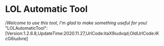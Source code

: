 # LOL Automatic Tool
/*Welcome to use this tool, I'm glad to make something useful for you*/
"LOLAutomaticTool":[Version:1.2.6.8,UpdateTime:2020.11.27,UrlCode:itaX9iudvqd;OldUrlCode:iKcG6iudvre]
